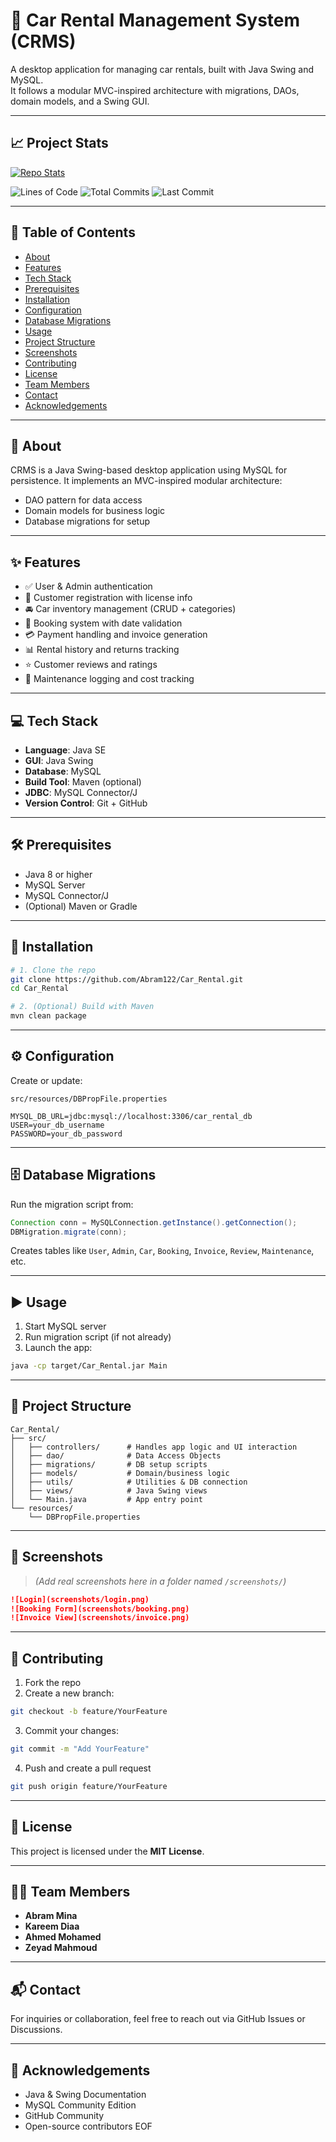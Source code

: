 # 🚗 Car Rental Management System (CRMS)

A desktop application for managing car rentals, built with Java Swing and MySQL.  
It follows a modular MVC-inspired architecture with migrations, DAOs, domain models, and a Swing GUI.

---

## 📈 Project Stats
[![Repo Stats](https://github-readme-stats.vercel.app/api/pin/?username=Abram122&repo=Car_Rental&show_owner=false&title_color=blue&icon_color=yellow&bg_color=0d1117)](https://github.com/Abram122/Car_Rental)

![Lines of Code](https://tokei.rs/b1/github/Abram122/Car_Rental)
![Total Commits](https://img.shields.io/github/commit-activity/y/Abram122/Car_Rental)
![Last Commit](https://img.shields.io/github/last-commit/Abram122/Car_Rental)

---

## 📑 Table of Contents

- [About](#about)
- [Features](#features)
- [Tech Stack](#tech-stack)
- [Prerequisites](#prerequisites)
- [Installation](#installation)
- [Configuration](#configuration)
- [Database Migrations](#database-migrations)
- [Usage](#usage)
- [Project Structure](#project-structure)
- [Screenshots](#screenshots)
- [Contributing](#contributing)
- [License](#license)
- [Team Members](#team-members)
- [Contact](#contact)
- [Acknowledgements](#acknowledgements)

---

## 📝 About

CRMS is a Java Swing-based desktop application using MySQL for persistence. It implements an MVC-inspired modular architecture:

- DAO pattern for data access  
- Domain models for business logic  
- Database migrations for setup

---

## ✨ Features

- ✅ User & Admin authentication  
- 🧾 Customer registration with license info  
- 🚘 Car inventory management (CRUD + categories)  
- 📅 Booking system with date validation  
- 💳 Payment handling and invoice generation  
- 📊 Rental history and returns tracking  
- ⭐ Customer reviews and ratings  
- 🔧 Maintenance logging and cost tracking  

---

## 💻 Tech Stack

- **Language**: Java SE  
- **GUI**: Java Swing  
- **Database**: MySQL  
- **Build Tool**: Maven (optional)  
- **JDBC**: MySQL Connector/J  
- **Version Control**: Git + GitHub  

---

## 🛠 Prerequisites

- Java 8 or higher  
- MySQL Server  
- MySQL Connector/J  
- (Optional) Maven or Gradle  

---

## 🚀 Installation

```bash
# 1. Clone the repo
git clone https://github.com/Abram122/Car_Rental.git
cd Car_Rental

# 2. (Optional) Build with Maven
mvn clean package
````

---

## ⚙️ Configuration

Create or update:

```
src/resources/DBPropFile.properties
```

```properties
MYSQL_DB_URL=jdbc:mysql://localhost:3306/car_rental_db
USER=your_db_username
PASSWORD=your_db_password
```

---

## 🗄️ Database Migrations

Run the migration script from:

```java
Connection conn = MySQLConnection.getInstance().getConnection();
DBMigration.migrate(conn);
```

Creates tables like `User`, `Admin`, `Car`, `Booking`, `Invoice`, `Review`, `Maintenance`, etc.

---

## ▶️ Usage

1. Start MySQL server
2. Run migration script (if not already)
3. Launch the app:

```bash
java -cp target/Car_Rental.jar Main
```

---

## 📁 Project Structure

```
Car_Rental/
├── src/
│   ├── controllers/      # Handles app logic and UI interaction
│   ├── dao/              # Data Access Objects
│   ├── migrations/       # DB setup scripts
│   ├── models/           # Domain/business logic
│   ├── utils/            # Utilities & DB connection
│   ├── views/            # Java Swing views
│   └── Main.java         # App entry point
└── resources/
    └── DBPropFile.properties
```

---

## 📸 Screenshots

> *(Add real screenshots here in a folder named `/screenshots/`)*

```markdown
![Login](screenshots/login.png)
![Booking Form](screenshots/booking.png)
![Invoice View](screenshots/invoice.png)
```

---

## 🤝 Contributing

1. Fork the repo
2. Create a new branch:

```bash
git checkout -b feature/YourFeature
```

3. Commit your changes:

```bash
git commit -m "Add YourFeature"
```

4. Push and create a pull request

```bash
git push origin feature/YourFeature
```

---

## 📜 License

This project is licensed under the **MIT License**.

---

## 👨‍💻 Team Members

* **Abram Mina**
* **Kareem Diaa**
* **Ahmed Mohamed**
* **Zeyad Mahmoud**

---

## 📬 Contact

For inquiries or collaboration, feel free to reach out via GitHub Issues or Discussions.

---

## 🙌 Acknowledgements

* Java & Swing Documentation
* MySQL Community Edition
* GitHub Community
* Open-source contributors
  EOF

